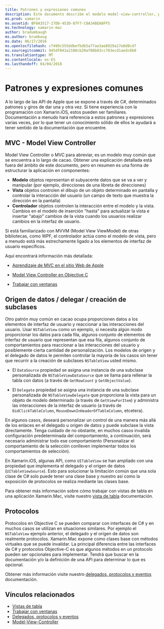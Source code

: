 ```yaml
---
title: Patrones y expresiones comunes
description: Este documento describe el modelo model-view-controller, patrones de delegado y de origen de datos y protocolos.
ms.prod: xamarin
ms.assetid: BF0A3517-17D8-453D-87F7-C8A34BEA8FF5
ms.technology: xamarin-mac
author: bradumbaugh
ms.author: brumbaug
ms.date: 06/17/2016
ms.openlocfilehash: cf499c555ddbefbdb5a7fae3ae8929a17e0d0cd7
ms.sourcegitcommit: 945df041e2180cb20af08b83cc703ecd1aedc6b0
ms.translationtype: MT
ms.contentlocale: es-ES
ms.lasthandoff: 04/04/2018
---
```

# <a name="common-patterns-and-idioms"></a>Patrones y expresiones comunes

A lo largo de las API de Apple que se expone a través de C#, determinados patrones y giros de dar una y otra vez. Si tiene experiencia con la programación con Xamarin.iOS, estos pueden ser familiares. Documentación a menudo hará referencia a estos patrones y expresiones varias veces, por lo que tener un conocimiento sólido de ellos le ayudará a tener sentido de la documentación que encuentre.

## <a name="mvc---model-view-controller"></a>MVC - Model View Controller

Model View Controller o MVC para abreviar, es un modelo muy común que se encuentra a lo largo de cacao. Obtener una explicación detallada está fuera del ámbito de este documento, pero en resumen es una forma de estructurar la aplicación en componentes:

- **Modelo** objetos representan el subyacente datos que se va a ver y manipular (por ejemplo, direcciones de una libreta de direcciones)
- **Vista** objetos controlen el dibujo de un objeto determinado en pantalla y controlar la interacción del usuario (un campo de texto que muestra la dirección en la pantalla)
- **Controlador** objetos controlen la interacción entre el modelo y la vista. Cambios en el modelo de inserción "hasta" para actualizar la vista e insertar "abajo" cambios de la vista cuando los usuarios realizar cambios en la interfaz de usuario.

Si está familiarizado con MVVM (Model View ViewModel) de otras bibliotecas, como WPF, el controlador actúa como el modelo de vista, pero a menudo está más estrechamente ligado a los elementos de interfaz de usuario específicos.

Aquí encontrará información más detallada:

- [Aprendizaje de MVC en el sitio Web de Apple](https://developer.apple.com/library/ios/documentation/general/conceptual/devpedia-cocoacore/MVC.html)

- [Model View Controller en Objective C](https://developer.apple.com/library/ios/documentation/general/conceptual/CocoaEncyclopedia/Model-View-Controller/Model-View-Controller.html)
- [Trabajar con ventanas](~/mac/user-interface/window.md)

## <a name="data-source--delegate--subclassing"></a>Origen de datos / delegar / creación de subclases

Otro patrón muy común en cacao ocupa proporcionen datos a los elementos de interfaz de usuario y reaccionar a las interacciones del usuario. Usar `NSTableView` como un ejemplo, si necesita algún modo proporcionar los datos para cada fila, algunos conjunto de elementos de interfaz de usuario que representan que esa fila, algunos conjunto de comportamientos para reaccionar a las interacciones del usuario y posiblemente cierta cantidad de personalización. Los modelos de origen y el delegado de datos le permiten controlar la mayoría de los casos sin tener que recurrir a la creación de subclases `NSTableView` usted mismo.

- El `DataSource` propiedad se asigna una instancia de una subclase personalizada de `NSTableViewDataSource` que se llama para rellenar la tabla con datos (a través de `GetRowCount` y `GetObjectValue`).

- El `Delegate` propiedad se asigna una instancia de una subclase personalizada de `NSTableViewDelegate` que proporciona la vista para un objeto de modelo determinado (a través de `GetViewForItem`) y administra las interacciones de la interfaz de usuario (a través de `DidClickTableColumn`, `MouseDownInHeaderOfTableColumn`, etcetera).

En algunos casos, deseará personalizar un control de una manera más allá de los enlaces en el delegado u origen de datos y puede subclase la vista directamente. Tenga cuidado de no obstante, en muchos casos invalida configuración predeterminada del comportamiento, a continuación, será necesario administrar todo ese comportamiento (Personalizar el comportamiento de la selección conlleven implementar todos los comportamientos de selección).

En Xamarin.iOS, algunas API, como `UITableView` se han ampliado con una propiedad que implementa el delegado y el origen de datos (`UITableViewSource`). Esto para solucionar la limitación común que una sola clase de C# solo puede tener una clase base y nuestro así como la exposición de protocolos se realiza mediante las clases base.

Para obtener más información sobre cómo trabajar con vistas de tabla en una aplicación Xamarin.Mac, visite nuestro [vista de tabla](~/mac/user-interface/table-view.md) documentación.

## <a name="protocols"></a>Protocolos

Protocolos en Objective C se pueden comparar con interfaces de C# y en muchos casos se utilizan en situaciones similares. Por ejemplo el `NSTableView` ejemplo anterior, el delegado y el origen de datos son realmente protocolos. Xamarin.Mac expone como clases base con métodos virtuales que se puede invalidar. La principal diferencia entre las interfaces de C# y protocolos Objective-C es que algunos métodos en un protocolo pueden ser opcionales para implementar. Tendrá que buscar en la documentación y/o la definición de una API para determinar lo que es opcional.

Obtener más información visite nuestro [delegados, protocolos y eventos](~/ios/app-fundamentals/delegates-protocols-and-events.md) documentación.



## <a name="related-links"></a>Vínculos relacionados

- [Vistas de tabla](~/mac/user-interface/table-view.md)
- [Trabajar con ventanas](~/mac/user-interface/window.md)
- [Delegados, protocolos y eventos](~/ios/app-fundamentals/delegates-protocols-and-events.md)
- [Model-View-Controller](https://developer.apple.com/library/ios/documentation/general/conceptual/CocoaEncyclopedia/Model-View-Controller/Model-View-Controller.html)
